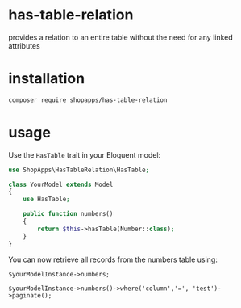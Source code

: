 # has-table-relation
provides a relation to an entire table without the need for any linked attributes

# installation

```bash
composer require shopapps/has-table-relation
```

# usage
Use the `HasTable` trait in your Eloquent model:
```php
use ShopApps\HasTableRelation\HasTable;

class YourModel extends Model
{
    use HasTable;

    public function numbers()
    {
        return $this->hasTable(Number::class);
    }
}
```
You can now retrieve all records from the numbers table using:
```
$yourModelInstance->numbers;

$yourModelInstance->numbers()->where('column','=', 'test')->paginate();
```
